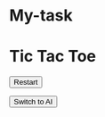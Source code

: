# My-task

<!DOCTYPE html>
<html lang="en">
<head>
    <meta charset="UTF-8">
    <meta name="viewport" content="width=device-width, initial-scale=1.0">
    <title>Tic Tac Toe</title>
    <link rel="stylesheet" href="styles.css">
</head>
<body>
    <div class="container">
        <h1>Tic Tac Toe</h1>
        <div class="board" id="board"></div>
        <button id="restartButton">Restart</button>
        <p id="status"></p>
        <button id="modeButton">Switch to AI</button>
    </div>
    <script src="script.js"></script>
</body>
</html>
